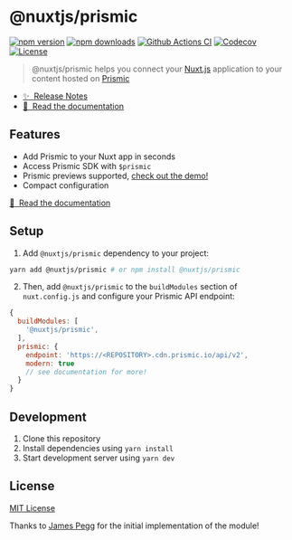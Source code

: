 # @nuxtjs/prismic

[![npm version][npm-version-src]][npm-version-href]
[![npm downloads][npm-downloads-src]][npm-downloads-href]
[![Github Actions CI][github-actions-ci-src]][github-actions-ci-href]
[![Codecov][codecov-src]][codecov-href]
[![License][license-src]][license-href]

> @nuxtjs/prismic helps you connect your [Nuxt.js](https://nuxtjs.org) application to your content hosted on [Prismic](https://prismic.io)

- [✨ &nbsp;Release Notes](/CHANGELOG.md)
- [📖 &nbsp;Read the documentation](https://prismic.nuxtjs.org)

## Features

- Add Prismic to your Nuxt app in seconds
- Access Prismic SDK with `$prismic`
- Prismic previews supported, [check out the demo!](https://prismic.nuxtjs.org/#videos)
- Compact configuration

[📖 &nbsp;Read the documentation](https://prismic.nuxtjs.org)

## Setup

1. Add `@nuxtjs/prismic` dependency to your project:

```bash
yarn add @nuxtjs/prismic # or npm install @nuxtjs/prismic
```

2. Then, add `@nuxtjs/prismic` to the `buildModules` section of `nuxt.config.js` and configure your Prismic API endpoint:

```js
{
  buildModules: [
    '@nuxtjs/prismic',
  ],
  prismic: {
    endpoint: 'https://<REPOSITORY>.cdn.prismic.io/api/v2',
    modern: true
    // see documentation for more!
  }
}
```

## Development

1. Clone this repository
2. Install dependencies using `yarn install`
3. Start development server using `yarn dev`

## License

[MIT License](./LICENSE)

Thanks to [James Pegg](https://github.com/jamespeggsh) for the initial implementation of the module!

<!-- Badges -->

[npm-version-src]: https://img.shields.io/npm/v/@nuxtjs/prismic/latest.svg
[npm-version-href]: https://npmjs.com/package/@nuxtjs/prismic
[npm-downloads-src]: https://img.shields.io/npm/dm/@nuxtjs/prismic.svg
[npm-downloads-href]: https://npmjs.com/package/@nuxtjs/prismic
[github-actions-ci-src]: https://github.com/nuxt-modules/prismic/workflows/ci/badge.svg
[github-actions-ci-href]: https://github.com/nuxt-modules/prismic/actions?query=workflow%3Aci
[codecov-src]: https://img.shields.io/codecov/c/github/nuxt-modules/prismic.svg
[codecov-href]: https://codecov.io/gh/nuxt-modules/prismic
[license-src]: https://img.shields.io/npm/l/@nuxtjs/prismic.svg
[license-href]: https://npmjs.com/package/@nuxtjs/prismic
